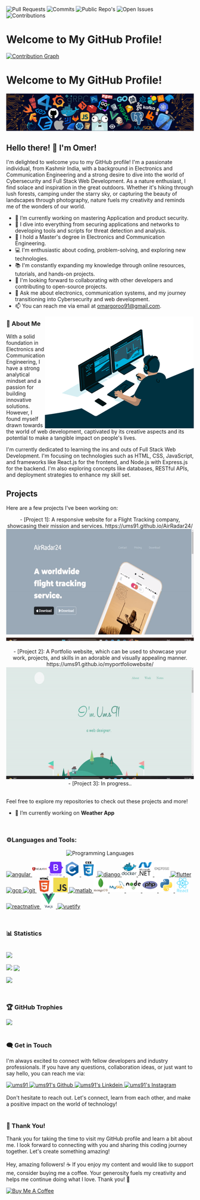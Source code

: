 <!---
ums91/ums91 is a ✨ special ✨ repository because its `README.md` (this file) appears on your GitHub profile.
You can click the Preview link to take a look at your changes.
--->
![Pull Requests](https://img.shields.io/github/issues-pr/ums91/Wolfpack?label=Pull%20Requests)
![Commits](https://img.shields.io/github/commit-activity/m/ums91/Wolfpack?label=Commits)
![Public Repo's](https://img.shields.io/badge/Public%20Repos-10-brightgreen) 
![Open Issues](https://img.shields.io/github/issues/ums91/Wolfpack?label=Open%20Issues)
![Contributions](https://badgen.net/badge/Contributions/2024/green)  


# Welcome to My GitHub Profile!

[![Contribution Graph](https://github-readme-activity-graph.cyclic.app/graph?username=ums91&theme=github-compact)](https://github.com/Ashutosh00710/github-readme-activity-graph)

# Welcome to My GitHub Profile!
<img src="https://github.com/ums91/ums91/blob/main/header_.png" /> 

## Hello there! 👋 I'm Omer!

I'm delighted to welcome you to my GitHub profile! I'm a passionate individual, from Kashmir India, with a background in Electronics and Communication Engineering and a strong desire to dive into the world of Cybersecurity and Full Stack Web Development. As a nature enthusiast, I find solace and inspiration in the great outdoors. Whether it's hiking through lush forests, camping under the starry sky, or capturing the beauty of landscapes through photography, nature fuels my creativity and reminds me of the wonders of our world.

- 🔭 I’m currently working on mastering Application and product security.
- 🌱 I dive into everything from securing applications and networks to developing tools and scripts for threat detection and analysis.
- 💼 I hold a Master's degree in Electronics and Communication Engineering.
- 💻 I'm enthusiastic about coding, problem-solving, and exploring new technologies.
- 📚 I'm constantly expanding my knowledge through online resources, tutorials, and hands-on projects.
- 🤝 I'm looking forward to collaborating with other developers and contributing to open-source projects.
- 💬 Ask me about electronics, communication systems, and my journey transitioning into Cybersecurity and web development.
- 📫 You can reach me via email at omargoroo91@gmail.com.

<img align="right" alt="Coding" width="400" src="https://github.com/ums91/ums91/blob/main/code.gif" /> 
<h3>📙 About Me</h3>

With a solid foundation in Electronics and Communication Engineering, I have a strong analytical mindset and a passion for building innovative solutions. However, I found myself drawn towards the world of web development, captivated by its creative aspects and its potential to make a tangible impact on people's lives.

I'm currently dedicated to learning the ins and outs of Full Stack Web Development. I'm focusing on technologies such as HTML, CSS, JavaScript, and frameworks like React.js for the frontend, and Node.js with Express.js for the backend. I'm also exploring concepts like databases, RESTful APIs, and deployment strategies to enhance my skill set.

## Projects

Here are a few projects I've been working on:
<p align="center" dir="auto">
- [Project 1]: A responsive website for a Flight Tracking company, showcasing their mission and services. 
  https://ums91.github.io/AirRadar24/
    <br>
<img height="300" src="https://github.com/ums91/AirRadar24/blob/main/project2.gif" style="max-width: 100%; display: inline-block;" data-target="animated-image.originalImage">
    <br>
  <br>
- [Project 2]: A Portfolio website, which can be used to showcase your work, projects, and skills in an adorable and visually appealing manner. https://ums91.github.io/myportfoliowebsite/
<img height="300" src="https://github.com/ums91/myportfoliowebsite/blob/main/project1.gif" style="max-width: 100%; display: inline-block;" data-target="animated-image.originalImage">
    <br>
- [Project 3]: In progress..
</p>
<br>
Feel free to explore my repositories to check out these projects and more!

- 🔭 I’m currently working on **Weather App**
<br>


<h3 align="left">⚙️Languages and Tools:</h3>
<div align="center" style="display:block;">
    <img width="100px" alt="Programming Languages" src="https://user-images.githubusercontent.com/78341798/194531121-47b0119a-ce00-439d-b586-125f86acb098.png"/> 
</div>

<p align="centre"> <a href="https://angular.io" target="_blank" rel="noreferrer"> <img src="https://angular.io/assets/images/logos/angular/angular.svg" alt="angular" width="40" height="40"/> </a> 
  <a href="https://angular.io" target="_blank" rel="noreferrer"> <img src="https://raw.githubusercontent.com/devicons/devicon/master/icons/angularjs/angularjs-original-wordmark.svg" alt="angularjs" width="40" height="40"/> </a> 
  <a href="https://getbootstrap.com" target="_blank" rel="noreferrer"> <img src="https://raw.githubusercontent.com/devicons/devicon/master/icons/bootstrap/bootstrap-plain-wordmark.svg" alt="bootstrap" width="40" height="40"/> </a> 
  <a href="https://www.cprogramming.com/" target="_blank" rel="noreferrer"> <img src="https://raw.githubusercontent.com/devicons/devicon/master/icons/c/c-original.svg" alt="c" width="40" height="40"/> </a> 
  <a href="https://www.w3schools.com/css/" target="_blank" rel="noreferrer"> <img src="https://raw.githubusercontent.com/devicons/devicon/master/icons/css3/css3-original-wordmark.svg" alt="css3" width="40" height="40"/> </a> 
  <a href="https://www.djangoproject.com/" target="_blank" rel="noreferrer"> <img src="https://cdn.worldvectorlogo.com/logos/django.svg" alt="django" width="40" height="40"/> </a> 
  <a href="https://www.docker.com/" target="_blank" rel="noreferrer"> <img src="https://raw.githubusercontent.com/devicons/devicon/master/icons/docker/docker-original-wordmark.svg" alt="docker" width="40" height="40"/> </a> 
  <a href="https://dotnet.microsoft.com/" target="_blank" rel="noreferrer"> <img src="https://raw.githubusercontent.com/devicons/devicon/master/icons/dot-net/dot-net-original-wordmark.svg" alt="dotnet" width="40" height="40"/> </a> 
  <a href="https://expressjs.com" target="_blank" rel="noreferrer"> <img src="https://raw.githubusercontent.com/devicons/devicon/master/icons/express/express-original-wordmark.svg" alt="express" width="40" height="40"/> </a> 
  <a href="https://flutter.dev" target="_blank" rel="noreferrer"> <img src="https://www.vectorlogo.zone/logos/flutterio/flutterio-icon.svg" alt="flutter" width="40" height="40"/> </a> 
  <a href="https://cloud.google.com" target="_blank" rel="noreferrer"> <img src="https://www.vectorlogo.zone/logos/google_cloud/google_cloud-icon.svg" alt="gcp" width="40" height="40"/> </a> 
  <a href="https://git-scm.com/" target="_blank" rel="noreferrer"> <img src="https://www.vectorlogo.zone/logos/git-scm/git-scm-icon.svg" alt="git" width="40" height="40"/> </a> 
  <a href="https://www.w3.org/html/" target="_blank" rel="noreferrer"> <img src="https://raw.githubusercontent.com/devicons/devicon/master/icons/html5/html5-original-wordmark.svg" alt="html5" width="40" height="40"/> </a> 
  <a href="https://developer.mozilla.org/en-US/docs/Web/JavaScript" target="_blank" rel="noreferrer"> <img src="https://raw.githubusercontent.com/devicons/devicon/master/icons/javascript/javascript-original.svg" alt="javascript" width="40" height="40"/> </a> 
  <a href="https://www.mathworks.com/" target="_blank" rel="noreferrer"> <img src="https://upload.wikimedia.org/wikipedia/commons/2/21/Matlab_Logo.png" alt="matlab" width="40" height="40"/> </a> 
  <a href="https://www.mongodb.com/" target="_blank" rel="noreferrer"> <img src="https://raw.githubusercontent.com/devicons/devicon/master/icons/mongodb/mongodb-original-wordmark.svg" alt="mongodb" width="40" height="40"/> </a> 
  <a href="https://www.mysql.com/" target="_blank" rel="noreferrer"> <img src="https://raw.githubusercontent.com/devicons/devicon/master/icons/mysql/mysql-original-wordmark.svg" alt="mysql" width="40" height="40"/> </a> 
  <a href="https://nodejs.org" target="_blank" rel="noreferrer"> <img src="https://raw.githubusercontent.com/devicons/devicon/master/icons/nodejs/nodejs-original-wordmark.svg" alt="nodejs" width="40" height="40"/> </a> 
  <a href="https://www.php.net" target="_blank" rel="noreferrer"> <img src="https://raw.githubusercontent.com/devicons/devicon/master/icons/php/php-original.svg" alt="php" width="40" height="40"/> </a> 
  <a href="https://www.python.org" target="_blank" rel="noreferrer"> <img src="https://raw.githubusercontent.com/devicons/devicon/master/icons/python/python-original.svg" alt="python" width="40" height="40"/> </a> 
  <a href="https://reactjs.org/" target="_blank" rel="noreferrer"> <img src="https://raw.githubusercontent.com/devicons/devicon/master/icons/react/react-original-wordmark.svg" alt="react" width="40" height="40"/> </a> 
  <a href="https://reactnative.dev/" target="_blank" rel="noreferrer"> <img src="https://reactnative.dev/img/header_logo.svg" alt="reactnative" width="40" height="40"/> </a> 
  <a href="https://vuejs.org/" target="_blank" rel="noreferrer"> <img src="https://raw.githubusercontent.com/devicons/devicon/master/icons/vuejs/vuejs-original-wordmark.svg" alt="vuejs" width="40" height="40"/> </a> 
  <a href="https://vuetifyjs.com/en/" target="_blank" rel="noreferrer"> <img src="https://bestofjs.org/logos/vuetify.svg" alt="vuetify" width="40" height="40"/> </a> </p>

<br>
<h3>📊 Statistics</h3>
<br>
<img src="https://user-images.githubusercontent.com/78341798/194534778-d662496c-ae00-4e8d-ae9b-b90912054e7f.gif" /> 

<div class="stats">
  
<p><img align="left" src="https://github-readme-stats.vercel.app/api/top-langs/?username=ums91&layout=compact&show_icons=true&theme=algolia&border_radius=20" /> </p>

<p>&nbsp;<img align="center" src="https://github-readme-stats.vercel.app/api?username=ums91&show_icons=true&theme=algolia&border_radius=20" /> </p>

<p><img align="center" src="https://streak-stats.demolab.com?user=ums91&count_private=true&theme=algolia&border_radius=20" /> </p>

</div>
<br>

<h3>🏆 GitHub Trophies</h3>
<!--<p align="left"> <a href="https://github.com/ryo-ma/github-profile-trophy"><img src="https://github-profile-trophy.vercel.app/?username=ums91" alt="ums91" /></a> </p> -->
<a href="https://github.com/ryo-ma/github-profile-trophy"> <img src="https://github-profile-trophy.vercel.app/?username=ums91&theme=radical&no-frame=false&no-bg=true&margin-w=4" /> </a>

<br>
<br>
<h3>🗨️ Get in Touch</h3>

I'm always excited to connect with fellow developers and industry professionals. If you have any questions, collaboration ideas, or just want to say hello, you can reach me via:


<a href="https://twitter.com/ums91" target="blank">
  <img src="https://img.shields.io/twitter/follow/ums91?logo=twitter&style=for-the-badge" alt="ums91" />
</a>

<a href="https://github.com/ums91">
  <img alt="ums91's Github" src="https://img.shields.io/badge/Github-181717?style=for-the-badge&logo=Github&logoColor=white" />
</a>

<a href="https://www.linkedin.com/in/omer-goroo-32616a144/">
  <img alt="ums91's Linkdein" src="https://img.shields.io/badge/Linkedin-0A66C2?style=for-the-badge&logo=Linkedin&logoColor=white" />
</a>

<a href="https://www.instagram.com/ums91/">
  <img alt="ums91's Instagram" src="https://img.shields.io/badge/Instagram-E4405F?style=for-the-badge&logo=instagram&logoColor=white" />
</a>
<br>

<br>
Don't hesitate to reach out. Let's connect, learn from each other, and make a positive impact on the world of technology!
<br>

<br>
<h3>🙏 Thank You!</h3> 

Thank you for taking the time to visit my GitHub profile and learn a bit about me. I look forward to connecting with you and sharing this coding journey together. Let's create something amazing!
<br>
<br>
Hey, amazing followers! ☕️ If you enjoy my content and would like to support me, consider buying me a coffee. Your generosity fuels my creativity and helps me continue doing what I love. Thank you! 🙏
<br>

<a href="https://www.buymeacoffee.com/ums91" target="_blank"><img align="centre" src="https://cdn.buymeacoffee.com/buttons/v2/default-yellow.png" alt="Buy Me A Coffee" style="height: 60px !important;width: 217px !important;" ></a>
